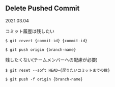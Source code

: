 ## Delete Pushed Commit
2021.03.04

コミット履歴は残したい
```
$ git revert {commit-id} {commit-id}

$ git push origin {branch-name}
```

残したくない(チームメンバーへの配慮が必要)
```
$ git reset --soft HEAD~{戻りたいコミットまでの数}

$ git push -f origin {branch-name}
```